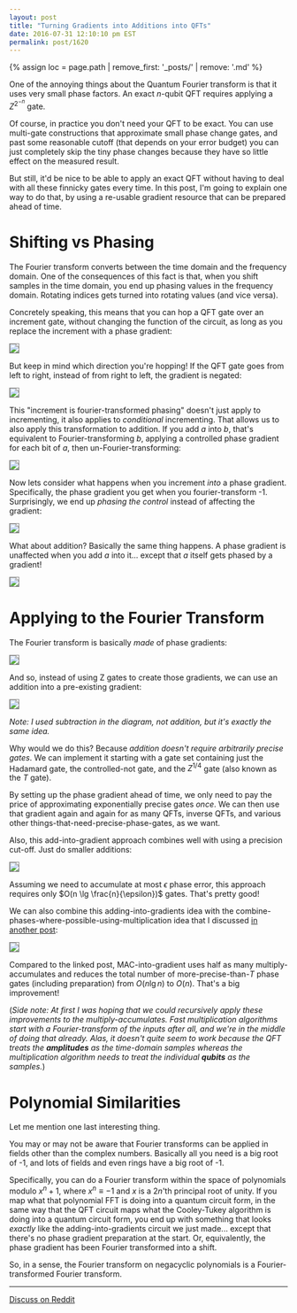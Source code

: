 ```yaml
---
layout: post
title: "Turning Gradients into Additions into QFTs"
date: 2016-07-31 12:10:10 pm EST
permalink: post/1620
---
```


{% assign loc = page.path | remove_first: '_posts/' | remove: '.md' %}

One of the annoying things about the Quantum Fourier transform is that it uses very small phase factors.
An exact $n$-qubit QFT requires applying a $Z^{2^{-n}}$ gate.

Of course, in practice you don't need your QFT to be exact.
You can use multi-gate constructions that approximate small phase change gates, and past some reasonable cutoff (that depends on your error budget) you can just completely skip the tiny phase changes because they have so little effect on the measured result.

But still, it'd be nice to be able to apply an exact QFT without having to deal with all these finnicky gates every time.
In this post, I'm going to explain one way to do that, by using a re-usable gradient resource that can be prepared ahead of time.

# Shifting vs Phasing

The Fourier transform converts between the time domain and the frequency domain.
One of the consequences of this fact is that, when you shift samples in the time domain, you end up phasing values in the frequency domain.
Rotating indices gets turned into rotating values (and vice versa).

Concretely speaking, this means that you can hop a QFT gate over an increment gate, without changing the function of the circuit, as long as you replace the increment with a phase gradient:

<img style="max-width:100%; border: 1px solid gray;" src="/assets/{{ loc }}/qft-converts-increment-to-gradient.png"/>

But keep in mind which direction you're hopping!
If the QFT gate goes from left to right, instead of from right to left, the gradient is negated:

<img style="max-width:100%; border: 1px solid gray;" src="/assets/{{ loc }}/qft-converts-increment-to-gradient-opposite.png"/>

This "increment is fourier-transformed phasing" doesn't just apply to incrementing, it also applies to *conditional* incrementing.
That allows us to also apply this transformation to addition.
If you add $a$ into $b$, that's equivalent to Fourier-transforming $b$, applying a controlled phase gradient for each bit of $a$, then un-Fourier-transforming:

<img style="max-width:100%; border: 1px solid gray;" src="/assets/{{ loc }}/qft-converts-addition-to-gradients.png"/>

Now lets consider what happens when you increment *into* a phase gradient.
Specifically, the phase gradient you get when you fourier-transform -1.
Surprisingly, we end up *phasing the control* instead of affecting the gradient:

<img style="max-width:100%; border: 1px solid gray;" src="/assets/{{ loc }}/increment-gradient-phases-control.png"/>

What about addition?
Basically the same thing happens.
A phase gradient is unaffected when you add $a$ into it... except that $a$ itself gets phased by a gradient!

<img style="max-width:100%; border: 1px solid gray;" src="/assets/{{ loc }}/adding-into-gradient-phases-input.png"/>

# Applying to the Fourier Transform

The Fourier transform is basically *made* of phase gradients:

<img style="max-width:100%; border: 1px solid gray;" src="/assets/{{ loc }}/basic-qft.png"/>

And so, instead of using Z gates to create those gradients, we can use an addition into a pre-existing gradient:

<img style="max-width:100%; border: 1px solid gray;" src="/assets/{{ loc }}/qft-with-gradient-additions.png"/>

*Note: I used subtraction in the diagram, not addition, but it's exactly the same idea.*

Why would we do this?
Because *addition doesn't require arbitrarily precise gates*.
We can implement it starting with a gate set containing just the Hadamard gate, the controlled-not gate, and the $Z^{1/4}$ gate (also known as the $T$ gate).

By setting up the phase gradient ahead of time, we only need to pay the price of approximating exponentially precise gates *once*.
We can then use that gradient again and again for as many QFTs, inverse QFTs, and various other things-that-need-precise-phase-gates, as we want.

Also, this add-into-gradient approach combines well with using a precision cut-off.
Just do smaller additions:

<img style="max-width:100%; border: 1px solid gray;" src="/assets/{{ loc }}/qft-with-gradient-additions-cutoff.png"/>

Assuming we need to accumulate at most $\epsilon$ phase error, this approach requires only $O(n \lg \frac{n}{\epsilon})$ gates.
That's pretty good!

We can also combine this adding-into-gradients idea with the combine-phases-where-possible-using-multiplication idea that I discussed [in another post](/2016/06/14/qft-by-multiply.html):

<img style="max-width:100%; border: 1px solid gray;" src="/assets/{{ loc }}/qft-with-gradient-multiply-accumulates.png"/>

Compared to the linked post, MAC-into-gradient uses half as many multiply-accumulates and reduces the total number of more-precise-than-$T$ phase gates (including preparation) from $O(n \lg n)$ to $O(n)$.
That's a big improvement!

(*Side note: At first I was hoping that we could recursively apply these improvements to the multiply-accumulates.
Fast multiplication algorithms start with a Fourier-transform of the inputs after all, and we're in the middle of doing that already.
Alas, it doesn't quite seem to work because the QFT treats the __amplitudes__ as the time-domain samples whereas the multiplication algorithm needs to treat the individual __qubits__ as the samples.*)

# Polynomial Similarities

Let me mention one last interesting thing.

You may or may not be aware that Fourier transforms can be applied in fields other than the complex numbers.
Basically all you need is a big root of -1, and lots of fields and even rings have a big root of -1.

Specifically, you can do a Fourier transform within the space of polynomials modulo $x^n + 1$, where $x^n \equiv -1$ and $x$ is a $2n$'th principal root of unity.
If you map what that polynomial FFT is doing into a quantum circuit form, in the same way that the QFT circuit maps what the Cooley-Tukey algorithm is doing into a quantum circuit form, you end up with something that looks *exactly* like the adding-into-gradients circuit we just made... except that there's no phase gradient preparation at the start.
Or, equivalently, the phase gradient has been Fourier transformed into a shift.

So, in a sense, the Fourier transform on negacyclic polynomials is a Fourier-transformed Fourier transform.

---

[Discuss on Reddit](https://www.reddit.com/r/QuantumComputing/comments/4vkqol/turning_gradients_into_additions_into_quantum/)
